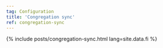 ```yaml
---
tag: Configuration
title: 'Congregation sync'
ref: congregation-sync
---
```


{% include posts/congregation-sync.html lang=site.data.fi %}
